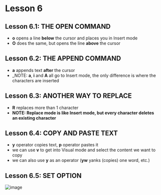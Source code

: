 # Lesson 6

## Lesson 6.1: THE OPEN COMMAND
* **o** opens a line **below** the cursor and places you in Insert mode
* **O** does the same, but opens the line **above** the cursor

## Lesson 6.2: THE APPEND COMMAND
* **a** appends text **after** the cursor
* _NOTE: **a**, **i** and **A** all go to Insert mode, the only difference is where the characters are inserted

## Lesson 6.3: ANOTHER WAY TO REPLACE
* **R** replaces more than 1 character
* **NOTE: Replace mode is like Insert mode, but every character deletes an existing character**

## Lesson 6.4: COPY AND PASTE TEXT
* **y** operator copies text, **p** operator pastes it
* we can use **v** to get into Visual mode and select the content we want to copy
* we can also use **y** as an operator (**yw** yanks (copies) one word, etc.)

## Lesson 6.5: SET OPTION
![image](https://github.com/bogdandragosvasile/UTCN_summer_2023/assets/36898665/2081d0ec-805a-49c2-9ffe-3ac6f3155d7f)

